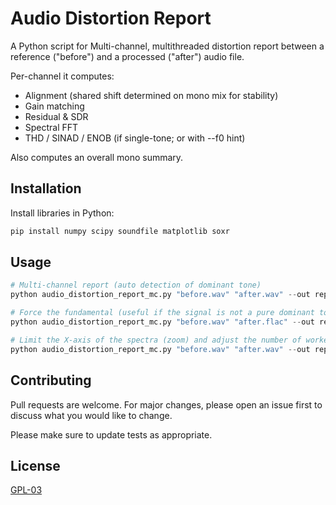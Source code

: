 # Audio Distortion Report
A Python script for Multi-channel, multithreaded distortion report between a reference ("before") and a processed ("after") audio file.

Per-channel it computes:
  - Alignment (shared shift determined on mono mix for stability)
  - Gain matching
  - Residual & SDR
  - Spectral FFT
  - THD / SINAD / ENOB (if single-tone; or with --f0 hint)

Also computes an overall mono summary.

## Installation
Install libraries in Python:
```bash
pip install numpy scipy soundfile matplotlib soxr
```

## Usage
```python
# Multi-channel report (auto detection of dominant tone)
python audio_distortion_report_mc.py "before.wav" "after.wav" --out report_mc

# Force the fundamental (useful if the signal is not a pure dominant tone)
python audio_distortion_report_mc.py "before.wav" "after.flac" --out report_mc --f0 1000

# Limit the X-axis of the spectra (zoom) and adjust the number of workers
python audio_distortion_report_mc.py "before.wav" "after.wav" --out report_mc --fft_xlim 5000 --workers 8
```

## Contributing
Pull requests are welcome. For major changes, please open an issue first to discuss what you would like to change.

Please make sure to update tests as appropriate.

## License
[GPL-03](https://choosealicense.com/licenses/gpl-3.0/)
